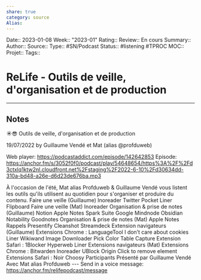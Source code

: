 ```yaml
---
share: true 
category: source
Alias:
---
```

Date:: 2023-01-08
Week:: "2023-01"
Rating::
Review:: En cours
Summary:: 
Author::
Source:: 
Type:: #SN/Podcast 
Status:: #listening #TPROC
MOC::
Projet:: 
Tags:: 

# ReLife - Outils de veille, d'organisation et de production


***

## Notes

☀️😎 Outils de veille, d'organisation et de production

19/07/2022 by Guillaume Vendé et Mat (alias @profduweb)

Web player: https://podcastaddict.com/episode/142642853
Episode: https://anchor.fm/s/3052f0f0/podcast/play/54648654/https%3A%2F%2Fd3ctxlq1ktw2nl.cloudfront.net%2Fstaging%2F2022-6-10%2Fd30634dd-310a-bd48-a26e-d6d23de676ba.mp3

À l'occasion de l'été, Mat alias Profduweb & Guillaume Vendé vous listent les outils qu'ils utilisent au quotidien pour s'organiser et produire du contenu. Faire une veille (Guillaume) Inoreader Twitter Pocket Liner Flipboard Faire une veille (Mat) Inoreader Organisation & prise de notes (Guillaume) Notion Apple Notes Spark Suite Google Mindnode Obsidian Notability Goodnotes Organisation & prise de notes (Mat) Apple Notes Rappels Presentify Cleanshot Streamdeck Extension navigateurs (Guillaume) Extensions Chrome : LanguageTool I don’t care about cookies Liner Wikiwand Image Downloader Pick Color Table Capture Extension Safari : 1Blocker Hyperweb Liner Extensions navigateurs (Mat) Extensions Chrome : Bitwarden Inoreader UBlock Origin Click to remove element Extensions Safari : Noir Choosy Participants Présenté par Guillaume Vendé Avec Mat alias Profduweb --- Send in a voice message: https://anchor.fm/relifepodcast/message